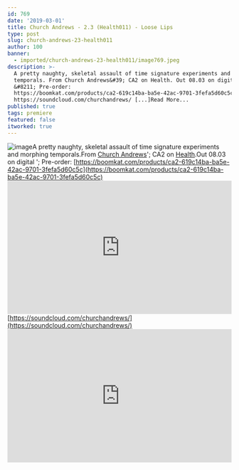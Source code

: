 ```yaml
---
id: 769
date: '2019-03-01'
title: Church Andrews - 2.3 (Health011) - Loose Lips
type: post
slug: church-andrews-23-health011
author: 100
banner:
  - imported/church-andrews-23-health011/image769.jpeg
description: >-
  A pretty naughty, skeletal assault of time signature experiments and morphing
  temporals. From Church Andrews&#39; CA2 on Health. Out 08.03 on digital
  &#8211; Pre-order:
  https://boomkat.com/products/ca2-619c14ba-ba5e-42ac-9701-3fefa5d60c5c
  https://soundcloud.com/churchandrews/ [...]Read More...
published: true
tags: premiere
featured: false
itworked: true
---
```

![image](../imported/church-andrews-23-health011/image769.jpeg)A pretty naughty, skeletal assault of time signature experiments and morphing temporals.From [Church Andrews](https://soundcloud.com/churchandrews/)'; CA2 on [Health](https://soundhealers.bandcamp.com).Out 08.03 on digital '; Pre-order: [https://boomkat.com/products/ca2-619c14ba-ba5e-42ac-9701-3fefa5d60c5c](https://boomkat.com/products/ca2-619c14ba-ba5e-42ac-9701-3fefa5d60c5c)<iframe width='100%' height='300' scrolling='no' frameborder='no' allow='autoplay' src='https://w.soundcloud.com/player/?url=https%3A//api.soundcloud.com/tracks/583210017&color=%23ff5500&auto_play=false&hide_related=false&show_comments=true&show_user=true&show_reposts=false&show_teaser=true'></iframe>[https://soundcloud.com/churchandrews/](https://soundcloud.com/churchandrews/)<iframe width='100%' height='300' scrolling='no' frameborder='no' allow='autoplay' src='https://www.youtube.com/embed/oXz93faug90'></iframe>